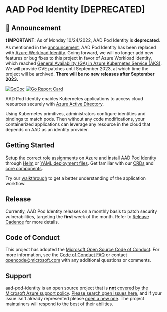 # AAD Pod Identity [DEPRECATED]

## 📣 Announcement

**❗ IMPORTANT**: As of Monday 10/24/2022, AAD Pod Identity is **deprecated**. As mentioned in the [announcement](https://cloudblogs.microsoft.com/opensource/2022/01/18/announcing-azure-active-directory-azure-ad-workload-identity-for-kubernetes/), AAD Pod Identity has been replaced with [Azure Workload Identity](https://azure.github.io/azure-workload-identity). Going forward, we will no longer add new features or bug fixes to this project in favor of Azure Workload Identity, which reached [General Availability (GA) in Azure Kubernetes Service (AKS)](https://azure.microsoft.com/en-us/updates/ga-azure-active-directory-workload-identity-with-aks-2/). We will provide CVE patches until September 2023, at which time the project will be archived. **There will be no new releases after September 2023.**

[![GoDoc](https://godoc.org/github.com/Azure/aad-pod-identity?status.svg)](https://godoc.org/github.com/Azure/aad-pod-identity)
[![Go Report Card](https://goreportcard.com/badge/github.com/Azure/aad-pod-identity)](https://goreportcard.com/report/github.com/Azure/aad-pod-identity)

AAD Pod Identity enables Kubernetes applications to access cloud resources securely with [Azure Active Directory](https://azure.microsoft.com/en-us/services/active-directory/).

Using Kubernetes primitives, administrators configure identities and bindings to match pods. Then without any code modifications, your containerized applications can leverage any resource in the cloud that depends on AAD as an identity provider.

## Getting Started

Setup the correct [role assignments](https://azure.github.io/aad-pod-identity/docs/getting-started/role-assignment/) on Azure and install AAD Pod Identity through [Helm](https://azure.github.io/aad-pod-identity/docs/getting-started/installation/#helm) or [YAML deployment files](https://azure.github.io/aad-pod-identity/docs/getting-started/installation/#quick-install). Get familiar with our [CRDs](https://azure.github.io/aad-pod-identity/docs/concepts/azureidentity/) and [core components](https://azure.github.io/aad-pod-identity/docs/concepts/mic/).

Try our [walkthrough](https://azure.github.io/aad-pod-identity/docs/demo/standard_walkthrough/) to get a better understanding of the application workflow.

## Release

Currently, AAD Pod Identity releases on a monthly basis to patch security vulnerabilities, targeting the **first** week of the month. Refer to [Release Cadence](docs/RELEASE.md) for more details.

## Code of Conduct

This project has adopted the [Microsoft Open Source Code of Conduct](https://opensource.microsoft.com/codeofconduct/). For more information, see the [Code of Conduct FAQ](https://opensource.microsoft.com/codeofconduct/faq) or contact [opencode@microsoft.com](mailto:opencode@microsoft.com) with any additional questions or comments.

## Support

aad-pod-identity is an open source project that is [**not** covered by the Microsoft Azure support policy](https://support.microsoft.com/en-us/help/2941892/support-for-linux-and-open-source-technology-in-azure). [Please search open issues here](https://github.com/Azure/aad-pod-identity/issues), and if your issue isn't already represented please [open a new one](https://github.com/Azure/aad-pod-identity/issues/new/choose). The project maintainers will respond to the best of their abilities.
